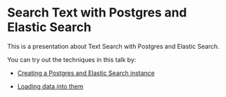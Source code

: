 Search Text with Postgres and Elastic Search
============================================

This is a presentation about Text Search with Postgres and Elastic Search.

You can try out the techniques in this talk by:

 * [Creating a Postgres and Elastic Search instance](docs/docker-es-and-pg.md)

 * [Loading data into them](docs/load-data.md)
